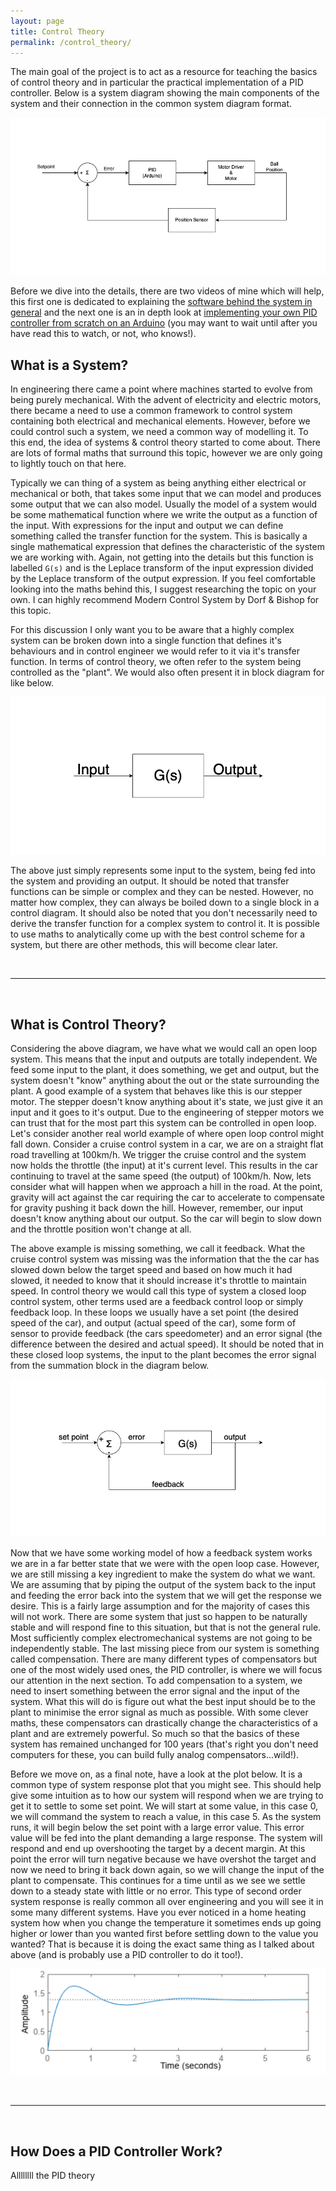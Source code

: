 ```yaml
---
layout: page
title: Control Theory
permalink: /control_theory/
---
```


The main goal of the project is to act as a resource for teaching the basics of control theory and in particular the practical implementation of a PID controller. Below is a system diagram showing the main components of the system and their connection in the common system diagram format.

![system diagram](../images/control_theory/system_diagram.png)

Before we dive into the details, there are two videos of mine which will help, this first one is dedicated to explaining the [software behind the system in general](https://www.youtube.com/watch?v=OBsXWNbOTRY) and the next one is an in depth look at [implementing your own PID controller from scratch on an Arduino](https://youtu.be/RZW1PsfgVEI) (you may want to wait until after you have read this to watch, or not, who knows!).

## What is a System?

In engineering there came a point where machines started to evolve from being purely mechanical. With the advent of electricity and electric motors, there became a need to use a common framework to control system containing both electrical and mechanical elements. However, before we could control such a system, we need a common way of modelling it. To this end, the idea of systems & control theory started to come about. There are lots of formal maths that surround this topic, however we are only going to lightly touch on that here.

Typically we can thing of a system as being anything either electrical or mechanical or both, that takes some input that we can model and produces some output that we can also model. Usually the model of a system would be some mathematical function where we write the output as a function of the input. With expressions for the input and output we can define something called the transfer function for the system. This is basically a single mathematical expression that defines the characteristic of the system we are working with. Again, not getting into the details but this function is labelled `G(s)` and is the Leplace transform of the input expression divided by the Leplace transform of the output expression. If you feel comfortable looking into the maths behind this, I suggest researching the topic on your own. I can highly recommend Modern Control System by Dorf & Bishop for this topic.

For this discussion I only want you to be aware that a highly complex system can be broken down into a single function that defines it's behaviours and in control engineer we would refer to it via it's transfer function. In terms of control theory, we often refer to the system being controlled as the "plant". We would also often present it in block diagram for like below.

![system block](../images/control_theory/system_block.png)

The above just simply represents some input to the system, being fed into the system and providing an output. It should be noted that transfer functions can be simple or complex and they can be nested. However, no matter how complex, they can always be boiled down to a single block in a control diagram. It should also be noted that you don't necessarily need to derive the transfer function for a complex system to control it. It is possible to use maths to analytically come up with the best control scheme for a system, but there are other methods, this will become clear later.

&nbsp;

---

&nbsp;

## What is Control Theory?

Considering the above diagram, we have what we would call an open loop system. This means that the input and outputs are totally independent. We feed some input to the plant, it does something, we get and output, but the system doesn't "know" anything about the out or the state surrounding the plant. A good example of a system that behaves like this is our stepper motor. The stepper doesn't know anything about it's state, we just give it an input and it goes to it's output. Due to the engineering of stepper motors we can trust that for the most part this system can be controlled in open loop. Let's consider another real world example of where open loop control might fall down. Consider a cruise control system in a car, we are on a straight flat road travelling at 100km/h. We trigger the cruise control and the system now holds the throttle (the input) at it's current level. This results in the car continuing to travel at the same speed (the output) of 100km/h. Now, lets consider what will happen when we approach a hill in the road. At the point, gravity will act against the car requiring the car to accelerate to compensate for gravity pushing it back down the hill. However, remember, our input doesn't know anything about our output. So the car will begin to slow down and the throttle position won't change at all.

The above example is missing something, we call it feedback. What the cruise control system was missing was the information that the the car has slowed down below the target speed and based on how much it had slowed, it needed to know that it should increase it's throttle to maintain speed. In control theory we would call this type of system a closed loop control system, other terms used are a feedback control loop or simply feedback loop. In these loops we usually have a set point (the desired speed of the car), and output (actual speed of the car), some form of sensor to provide feedback (the cars speedometer) and an error signal (the difference between the desired and actual speed). It should be noted that in these closed loop systems, the input to the plant becomes the error signal from the summation block in the diagram below.

![feedback loop](../images/control_theory/feedback_loop.png)

Now that we have some working model of how a feedback system works we are in a far better state that we were with the open loop case. However, we are still missing a key ingredient to make the system do what we want. We are assuming that by piping the output of the system back to the input and feeding the error back into the system that we will get the response we desire. This is a fairly large assumption and for the majority of cases this will not work. There are some system that just so happen to be naturally stable and will respond fine to this situation, but that is not the general rule. Most sufficiently complex electromechanical systems are not going to be independently stable. The last missing piece from our system is something called compensation. There are many different types of compensators but one of the most widely used ones, the PID controller, is where we will focus our attention in the next section. To add compensation to a system, we need to insert something between the error signal and the input of the system. What this will do is figure out what the best input should be to the plant to minimise the error signal as much as possible. With some clever maths, these compensators can drastically change the characteristics of a plant and are extremely powerful. So much so that the basics of these system has remained unchanged for 100 years (that's right you don't need computers for these, you can build fully analog compensators...wild!).

Before we move on, as a final note, have a look at the plot below. It is a common type of system response plot that you might see. This should help give some intuition as to how our system will respond when we are trying to get it to settle to some set point. We will start at some value, in this case 0, we will command the system to reach a value, in this case 5. As the system runs, it will begin below the set point with a large error value. This error value will be fed into the plant demanding a large response. The system will respond and end up overshooting the target by a decent margin. At this point the error will turn negative because we have overshot the target and now we need to bring it back down again, so we will change the input of the plant to compensate. This continues for a time until as we see we settle down to a steady state with little or no error. This type of second order system response is really common all over engineering and you will see it in some many different systems. Have you ever noticed in a home heating system how when you change the temperature it sometimes ends up going higher or lower than you wanted first before settling down to the value you wanted? That is because it is doing the exact same thing as I talked about above (and is probably use a PID controller to do it too!).

![system response](../images/control_theory/system_response.png)

&nbsp;

---

&nbsp;

## How Does a PID Controller Work?

Allllllll the PID theory